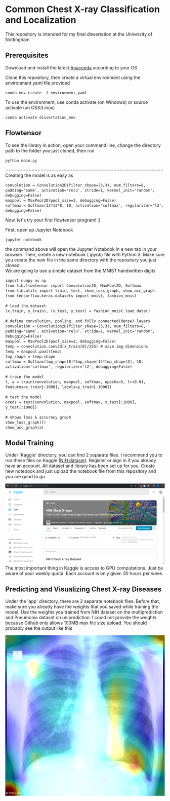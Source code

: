 # Common Chest X-ray Classification and Localization

This repository is intended for my final dissertation at the University of Nottingham


## Prerequisites

Download and install the latest [Anaconda]([https://www.anaconda.com/distribution/](https://www.anaconda.com/distribution/)) according to your OS

Clone this repository, then create a virtual environment using the environment.yaml file provided
```shell
conda env create -f environment.yaml
```
To use the environment, use conda activate (on Windows) or source activate (on OSX/Linux)
```shell
conda activate dissertation_env
```

## Flowtensor
To see the library in action, open your command line, change the directory path to the folder you just cloned, then run
```shell
python main.py
```
======================================================
Creating the model is as easy as
```
convolution = Convolution2D(filter_shape=(3,3), num_filters=8, padding='same', activation='relu', stride=1, kernel_init='random', debugging=False)
maxpool = MaxPool2D(pool_size=2, debugging=False)
softmax = Softmax(13*13*8, 10, activation='softmax', regularizer='l2', debugging=False)
```

Now, let's try your first flowtensor program! :)

First, open up Jupyter Notebook
```shell
jupyter notebook
```
the command above will open the Jupyter Notebook in a new tab in your browser. Then, create a new notebook (.ipynb) file with Python 3. Make sure you create the new file in the same directory with the repository you just cloned.
<br>
We are going to use a simple dataset from the MNIST handwritten digits
```
import numpy as np
from lib.flowtensor import Convolution2D, MaxPool2D, Softmax
from lib.utils import train, test, show_loss_graph, show_acc_graph
from tensorflow.keras.datasets import mnist, fashion_mnist

# load the dataset
(x_train, y_train), (x_test, y_test) = fashion_mnist.load_data()

# define convolution, pooling, and fully connected(dense) layers
convolution = Convolution2D(filter_shape=(3,3), num_filters=8, padding='same', activation='relu', stride=1, kernel_init='random', debugging=False)
maxpool = MaxPool2D(pool_size=2, debugging=False)
temp = convolution.conv2d(x_train[0]/255) # save img dimensions
temp = maxpool.pool(temp)
tmp_shape = temp.shape
softmax = Softmax(tmp_shape[0]*tmp_shape[1]*tmp_shape[2], 10, activation='softmax', regularizer='l2', debugging=False)

# train the model
l, a = train(convolution, maxpool, softmax, epochs=5, lr=0.01, features=x_train[:1000], labels=y_train[:1000])

# test the model
preds = test(convolution, maxpool, softmax, x_test[:1000], y_test[:1000])

# shows loss & accuracy graph
show_loss_graph(l)
show_acc_graph(a)
```

## Model Training

Under 'Kaggle' directory, you can find 2 separate files. I recommend you to run these files on Kaggle ([NIH dataset]([https://www.kaggle.com/nih-chest-xrays/data](https://www.kaggle.com/nih-chest-xrays/data))). Register or sign in if you already have an account. All dataset and library has been set up for you. Create new notebook and just upload the notebook file from this repository and you are good to go.
<div align="center">
  <img src="./img/kaggle_new_notebook.PNG">
</div>
The most important thing in Kaggle is access to GPU computations. Just be aware of your weekly quota. Each account is only given 30 hours per week.

## Predicting and Visualizing Chest X-ray Diseases

Under the 'app' directory, there are 2 separate notebook files. Before that, make sure you already have the weights that you saved while training the model. Use the weights you trained from NIH dataset on the multiprediction and Pneumonia dataset on uniprediction. I could not provide the weights because Github only allows 100MB max file size upload.
You should probably see the output like this
<div align="center">
  <img src="./img/output.jpeg">
</div>